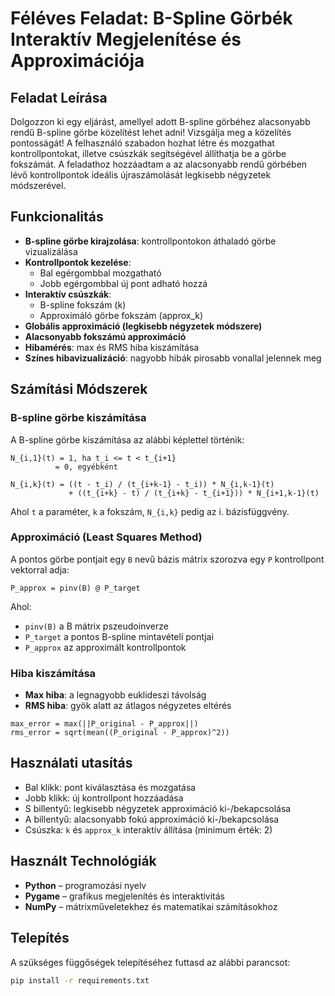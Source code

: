# Féléves Feladat: B-Spline Görbék Interaktív Megjelenítése és Approximációja

## Feladat Leírása

Dolgozzon ki egy eljárást, amellyel adott B-spline görbéhez alacsonyabb rendű B-spline görbe közelítést lehet adni! Vizsgálja meg a közelítés pontosságát!
A felhasználó szabadon hozhat létre és mozgathat kontrollpontokat, illetve csúszkák segítségével állíthatja be a görbe fokszámát. A feladathoz hozzáadtam a az alacsonyabb rendű görbében lévő kontrollpontok ideális újraszámolását legkisebb négyzetek módszerével.

## Funkcionalitás

- **B-spline görbe kirajzolása**: kontrollpontokon áthaladó görbe vizualizálása
- **Kontrollpontok kezelése**:
  - Bal egérgombbal mozgatható
  - Jobb egérgombbal új pont adható hozzá
- **Interaktív csúszkák**:
  - B-spline fokszám (k)
  - Approximáló görbe fokszám (approx\_k)
- **Globális approximáció (legkisebb négyzetek módszere)**
- **Alacsonyabb fokszámú approximáció**
- **Hibamérés**: max és RMS hiba kiszámítása
- **Színes hibavizualizáció**: nagyobb hibák pirosabb vonallal jelennek meg

## Számítási Módszerek

### B-spline görbe kiszámítása

A B-spline görbe kiszámítása az alábbi képlettel történik:

```
N_{i,1}(t) = 1, ha t_i <= t < t_{i+1}
          = 0, egyébként

N_{i,k}(t) = ((t - t_i) / (t_{i+k-1} - t_i)) * N_{i,k-1}(t)
             + ((t_{i+k} - t) / (t_{i+k} - t_{i+1})) * N_{i+1,k-1}(t)
```

Ahol `t` a paraméter, `k` a fokszám, `N_{i,k}` pedig az i. bázisfüggvény.

### Approximáció (Least Squares Method)

A pontos görbe pontjait egy `B` nevű bázis mátrix szorozva egy `P` kontrollpont vektorral adja:

```
P_approx = pinv(B) @ P_target
```

Ahol:

- `pinv(B)` a B mátrix pszeudoinverze
- `P_target` a pontos B-spline mintavételi pontjai
- `P_approx` az approximált kontrollpontok

### Hiba kiszámítása

- **Max hiba**: a legnagyobb euklideszi távolság
- **RMS hiba**: gyök alatt az átlagos négyzetes eltérés

```
max_error = max(||P_original - P_approx||)
rms_error = sqrt(mean((P_original - P_approx)^2))
```

## Használati utasítás

- Bal klikk: pont kiválasztása és mozgatása
- Jobb klikk: új kontrollpont hozzáadása
- S billentyű: legkisebb négyzetek approximáció ki-/bekapcsolása
- A billentyű: alacsonyabb fokú approximáció ki-/bekapcsolása
- Csúszka: `k` és `approx_k` interaktív állítása (minimum érték: 2)

## Használt Technológiák

- **Python** – programozási nyelv
- **Pygame** – grafikus megjelenítés és interaktivitás
- **NumPy** – mátrixműveletekhez és matematikai számításokhoz

## Telepítés
A szükséges függőségek telepítéséhez futtasd az alábbi parancsot:
```bash
pip install -r requirements.txt

